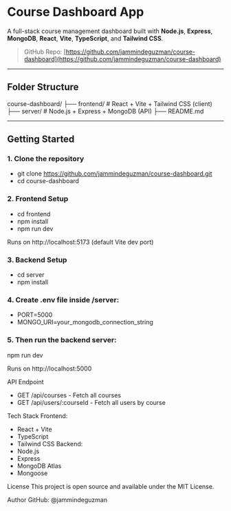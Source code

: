# Course Dashboard App

A full-stack course management dashboard built with **Node.js**, **Express**, **MongoDB**, **React**, **Vite**, **TypeScript**, and **Tailwind CSS**.

> GitHub Repo: [https://github.com/jammindeguzman/course-dashboard](https://github.com/jammindeguzman/course-dashboard)

---

## Folder Structure

course-dashboard/
├── frontend/ # React + Vite + Tailwind CSS (client)
├── server/ # Node.js + Express + MongoDB (API)
├── README.md

---

## Getting Started

### 1. Clone the repository

- git clone https://github.com/jammindeguzman/course-dashboard.git
- cd course-dashboard

### 2. Frontend Setup
- cd frontend
- npm install
- npm run dev

Runs on http://localhost:5173 (default Vite dev port)

### 3. Backend Setup
- cd server
- npm install

### 4. Create .env file inside /server:
- PORT=5000
- MONGO_URI=your_mongodb_connection_string

### 5. Then run the backend server:
npm run dev

Runs on http://localhost:5000

API Endpoint
- GET /api/courses - Fetch all courses
- GET /api/users/:courseId - Fetch all users by course

Tech Stack
Frontend:
- React + Vite
- TypeScript
- Tailwind CSS
Backend:
- Node.js
- Express
- MongoDB Atlas
- Mongoose

License
This project is open source and available under the MIT License.

Author
GitHub: @jammindeguzman
